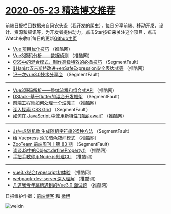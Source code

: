 # [2020-05-23 精选博文推荐](http://hao.caibaojian.com/date/2020/05/23)

[前端日报](http://caibaojian.com/c/news)栏目数据来自[码农头条](http://hao.caibaojian.com/)（我开发的爬虫），每日分享前端、移动开发、设计、资源和资讯等，为开发者提供动力，点击Star按钮来关注这个项目，点击Watch来收听每日的更新[Github主页](https://github.com/kujian/frontendDaily)
* [Vue 项目优化技巧](http://hao.caibaojian.com/142550.html) （推酷网）
* [Vue3源码分析——数据侦测](http://hao.caibaojian.com/142542.html) （推酷网）
* [CSS中的混合模式，制作高级特效的必备技巧](http://hao.caibaojian.com/142532.html) （SegmentFault）
* [🙋Hanjst汉吉斯特改进+enSafeExpression安全表达式等](http://hao.caibaojian.com/142543.html) （推酷网）
* [记一次vue3.0技术分享会](http://hao.caibaojian.com/142533.html) （SegmentFault）

***
* [Vue3源码解析——整体流程和组合式API](http://hao.caibaojian.com/142544.html) （推酷网）
* [DStack&#8211;基于flutter的混合开发框架](http://hao.caibaojian.com/142534.html) （SegmentFault）
* [前端工程师如何处理一个烂摊子](http://hao.caibaojian.com/142545.html) （推酷网）
* [深入探索 CSS Grid](http://hao.caibaojian.com/142535.html) （SegmentFault）
* [如何在 JavaScript 中使用新特性“顶层 await”](http://hao.caibaojian.com/142546.html) （推酷网）

***
* [Js生成随机数 生成随机字符串的5种方法](http://hao.caibaojian.com/142536.html) （SegmentFault）
* [给 Vuepress 添加暗色夜间模式](http://hao.caibaojian.com/142547.html) （推酷网）
* [ZooTeam 前端周刊｜第 83 期](http://hao.caibaojian.com/142537.html) （SegmentFault）
* [谈谈JS中的Object.defineProperty()](http://hao.caibaojian.com/142548.html) （推酷网）
* [手把手教你用Node.js创建CLI](http://hao.caibaojian.com/142538.html) （推酷网）

***
* [vue3.x结合typescript初体验](http://hao.caibaojian.com/142539.html) （推酷网）
* [webpack-dev-server深入理解](http://hao.caibaojian.com/142540.html) （推酷网）
* [几道我今年跳槽遇到的Vue3.0 面试题](http://hao.caibaojian.com/142541.html) （推酷网）

日报维护作者：[前端博客](http://caibaojian.com/) 和 [微博](http://caibaojian.com/go/weibo)

![weixin](https://user-images.githubusercontent.com/3055447/38468989-651132ac-3b80-11e8-8e6b-15122322a9d7.png)
